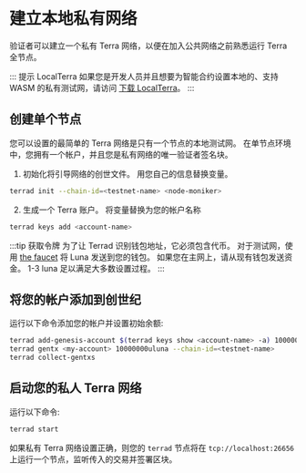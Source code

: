 # 建立本地私有网络

验证者可以建立一个私有 Terra 网络，以便在加入公共网络之前熟悉运行 Terra 全节点。

::: 提示 LocalTerra
如果您是开发人员并且想要为智能合约设置本地的、支持 WASM 的私有测试网，请访问 [下载 LocalTerra](/zh/Tutorials/Smart-contracts/Set-up-local-environment.html#download-localterra)。
:::

## 创建单个节点

您可以设置的最简单的 Terra 网络是只有一个节点的本地测试网。 在单节点环境中，您拥有一个帐户，并且您是私有网络的唯一验证者签名块。

1. 初始化将引导网络的创世文件。 用您自己的信息替换变量。

```bash
terrad init --chain-id=<testnet-name> <node-moniker>
```

2. 生成一个 Terra 账户。 将变量替换为您的帐户名称

```bash
terrad keys add <account-name>
```

:::tip 获取令牌
为了让 Terrad 识别钱包地址，它必须包含代币。 对于测试网，使用 [the faucet](https://faucet.terra.money/) 将 Luna 发送到您的钱包。 如果您在主网上，请从现有钱包发送资金。 1-3 luna 足以满足大多数设置过程。
:::

## 将您的帐户添加到创世纪

运行以下命令添加您的帐户并设置初始余额:

```bash
terrad add-genesis-account $(terrad keys show <account-name> -a) 100000000uluna,1000usd
terrad gentx <my-account> 10000000uluna --chain-id=<testnet-name>
terrad collect-gentxs
```

## 启动您的私人 Terra 网络

运行以下命令: 

```bash
terrad start
```

如果私有 Terra 网络设置正确，则您的 `terrad` 节点将在 `tcp://localhost:26656` 上运行一个节点，监听传入的交易并签署区块。 